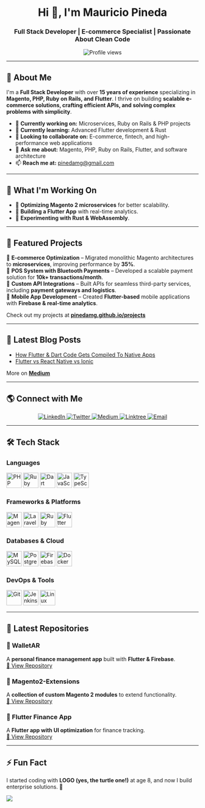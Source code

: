 <h1 align="center">Hi 👋, I'm Mauricio Pineda</h1>
<h3 align="center">Full Stack Developer | E-commerce Specialist | Passionate About Clean Code</h3>

<p align="center">
  <img src="https://komarev.com/ghpvc/?username=pinedamg&label=Profile%20views&color=0e75b6&style=flat" alt="Profile views" />
</p>

---

## 🚀 About Me

I'm a **Full Stack Developer** with over **15 years of experience** specializing in **Magento, PHP, Ruby on Rails, and Flutter**. I thrive on building **scalable e-commerce solutions, crafting efficient APIs, and solving complex problems with simplicity**.

- 🔭 **Currently working on:** Microservices, Ruby on Rails & PHP projects  
- 🌱 **Currently learning:** Advanced Flutter development & Rust  
- 👯 **Looking to collaborate on:** E-commerce, fintech, and high-performance web applications  
- 💬 **Ask me about:** Magento, PHP, Ruby on Rails, Flutter, and software architecture  
- 📫 **Reach me at:** [pinedamg@gmail.com](mailto:pinedamg@gmail.com)  

---

## 📅 What I'm Working On
- 🔹 **Optimizing Magento 2 microservices** for better scalability.  
- 🔹 **Building a Flutter App** with real-time analytics.  
- 🔹 **Experimenting with Rust & WebAssembly**.  

---

## 📌 Featured Projects

🔹 **E-commerce Optimization** – Migrated monolithic Magento architectures to **microservices**, improving performance by **35%**.  
🔹 **POS System with Bluetooth Payments** – Developed a scalable payment solution for **10k+ transactions/month**.  
🔹 **Custom API Integrations** – Built APIs for seamless third-party services, including **payment gateways and logistics**.  
🔹 **Mobile App Development** – Created **Flutter-based** mobile applications with **Firebase & real-time analytics**.  

Check out my projects at **[pinedamg.github.io/projects](http://pinedamg.github.io/projects)**  

---

## 📝 Latest Blog Posts
<!-- BLOG-POST-LIST:START -->
- [How Flutter & Dart Code Gets Compiled To Native Apps](https://pinedamg.medium.com/how-flutter-dart-code-gets-compiled-to-native-apps-c4612ea0ef0e?source=rss-53a090c32af9------2)
- [Flutter vs React Native vs Ionic](https://pinedamg.medium.com/flutter-vs-react-native-vs-ionic-19e90c641f90?source=rss-53a090c32af9------2)
<!-- BLOG-POST-LIST:END -->

More on **[Medium](https://pinedamg.medium.com/)**  

---

## 🌎 Connect with Me  

<p align="center">
  <a href="https://linkedin.com/in/pinedamg" target="_blank">
    <img src="https://img.shields.io/badge/LinkedIn-0077B5?style=flat&logo=linkedin&logoColor=white" alt="LinkedIn"/>
  </a>
  <a href="https://twitter.com/pinedamg" target="_blank">
    <img src="https://img.shields.io/badge/Twitter-1DA1F2?style=flat&logo=twitter&logoColor=white" alt="Twitter"/>
  </a>
  <a href="https://medium.com/@pinedamg" target="_blank">
    <img src="https://img.shields.io/badge/Medium-12100E?style=flat&logo=medium&logoColor=white" alt="Medium"/>
  </a>
  <a href="https://linktr.ee/pinedamg" target="_blank">
    <img src="https://img.shields.io/badge/Linktree-39E09B?style=flat&logo=linktree&logoColor=white" alt="Linktree"/>
  </a>
  <a href="mailto:pinedamg@gmail.com">
    <img src="https://img.shields.io/badge/Email-D14836?style=flat&logo=gmail&logoColor=white" alt="Email"/>
  </a>
</p>

---

## 🛠️ Tech Stack

### **Languages**
<p>
  <img src="https://cdn.simpleicons.org/php/777BB4" height="40px" alt="PHP"/>
  <img src="https://cdn.simpleicons.org/ruby/CC342D" height="40px" alt="Ruby"/>
  <img src="https://cdn.simpleicons.org/dart/0175C2" height="40px" alt="Dart"/>
  <img src="https://cdn.simpleicons.org/javascript/F7DF1E" height="40px" alt="JavaScript"/>
  <img src="https://cdn.simpleicons.org/typescript/3178C6" height="40px" alt="TypeScript"/>
</p>

### **Frameworks & Platforms**
<p>
  <img src="https://cdn.simpleicons.org/magento/EE672F" height="40px" alt="Magento"/>
  <img src="https://cdn.simpleicons.org/laravel/FF2D20" height="40px" alt="Laravel"/>
  <img src="https://cdn.simpleicons.org/rubyonrails/CC0000" height="40px" alt="Ruby on Rails"/>
  <img src="https://cdn.simpleicons.org/flutter/02569B" height="40px" alt="Flutter"/>
</p>

### **Databases & Cloud**
<p>
  <img src="https://cdn.simpleicons.org/mysql/4479A1" height="40px" alt="MySQL"/>
  <img src="https://cdn.simpleicons.org/postgresql/316192" height="40px" alt="PostgreSQL"/>
  <img src="https://cdn.simpleicons.org/firebase/FFCA28" height="40px" alt="Firebase"/>
  <img src="https://cdn.simpleicons.org/docker/2496ED" height="40px" alt="Docker"/>
</p>

### **DevOps & Tools**
<p>
  <img src="https://cdn.simpleicons.org/git/F05032" height="40px" alt="Git"/>
  <img src="https://cdn.simpleicons.org/jenkins/D24939" height="40px" alt="Jenkins"/>
  <img src="https://cdn.simpleicons.org/linux/FCC624" height="40px" alt="Linux"/>
</p>

---

## 📂 Latest Repositories

### 🔹 WalletAR  
A **personal finance management app** built with **Flutter & Firebase**.  
[🔗 View Repository](https://github.com/pinedamg/WalletAR)

### 🔹 Magento2-Extensions  
A **collection of custom Magento 2 modules** to extend functionality.  
[🔗 View Repository](https://github.com/pinedamg/Magento2-Extensions)

### 🔹 Flutter Finance App  
A **Flutter app with UI optimization** for finance tracking.  
[🔗 View Repository](https://github.com/pinedamg/Flutter-Finance-App)

---

## ⚡ Fun Fact  
I started coding with **LOGO (yes, the turtle one!)** at age 8, and now I build enterprise solutions. 🚀  

<!-- yhype To Track Stats -->
![](https://hit.yhype.me/github/profile?user_id=818713)
